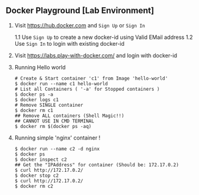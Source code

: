 ## Docker Playground [Lab Environment]

1. Visit https://hub.docker.com and `Sign Up` or `Sign In`

    1.1 Use `Sign Up` to create a new docker-id using Valid EMail address
    1.2 Use `Sign In` to login with existing docker-id

2.  Visit https://labs.play-with-docker.com/ and login with docker-id

3.  Running Hello world

    ```
    # Create & Start container 'c1' from Image 'hello-world'
    $ docker run --name c1 hello-world
    # List all Containers ( '-a' for Stopped containers )
    $ docker ps -a
    $ docker logs c1
    # Remove SINGLE container
    $ docker rm c1
    ## Remove ALL containers (Shell Magic!!)
    ## CANNOT USE IN CMD TERMINAL
    $ docker rm $(docker ps -aq)
    ```

4.  Running simple 'nginx' container !

    ```
    $ docker run --name c2 -d nginx
    $ docker ps
    $ docker inspect c2
    ## Get the "IPAddress" for container (Should be: 172.17.0.2)
    $ curl http://172.17.0.2/
    $ docker stop c2
    $ curl http://172.17.0.2/
    $ docker rm c2
    ```